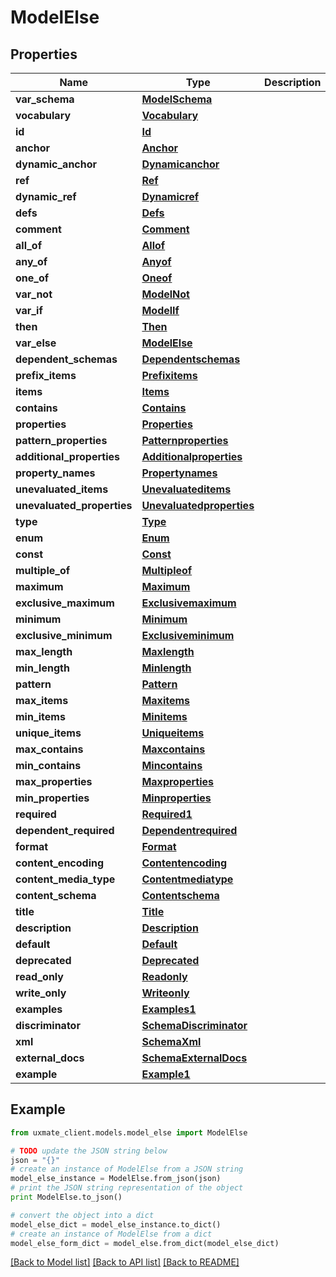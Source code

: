 # ModelElse


## Properties
Name | Type | Description | Notes
------------ | ------------- | ------------- | -------------
**var_schema** | [**ModelSchema**](ModelSchema.md) |  | [optional] 
**vocabulary** | [**Vocabulary**](Vocabulary.md) |  | [optional] 
**id** | [**Id**](Id.md) |  | [optional] 
**anchor** | [**Anchor**](Anchor.md) |  | [optional] 
**dynamic_anchor** | [**Dynamicanchor**](Dynamicanchor.md) |  | [optional] 
**ref** | [**Ref**](Ref.md) |  | [optional] 
**dynamic_ref** | [**Dynamicref**](Dynamicref.md) |  | [optional] 
**defs** | [**Defs**](Defs.md) |  | [optional] 
**comment** | [**Comment**](Comment.md) |  | [optional] 
**all_of** | [**Allof**](Allof.md) |  | [optional] 
**any_of** | [**Anyof**](Anyof.md) |  | [optional] 
**one_of** | [**Oneof**](Oneof.md) |  | [optional] 
**var_not** | [**ModelNot**](ModelNot.md) |  | [optional] 
**var_if** | [**ModelIf**](ModelIf.md) |  | [optional] 
**then** | [**Then**](Then.md) |  | [optional] 
**var_else** | [**ModelElse**](ModelElse.md) |  | [optional] 
**dependent_schemas** | [**Dependentschemas**](Dependentschemas.md) |  | [optional] 
**prefix_items** | [**Prefixitems**](Prefixitems.md) |  | [optional] 
**items** | [**Items**](Items.md) |  | [optional] 
**contains** | [**Contains**](Contains.md) |  | [optional] 
**properties** | [**Properties**](Properties.md) |  | [optional] 
**pattern_properties** | [**Patternproperties**](Patternproperties.md) |  | [optional] 
**additional_properties** | [**Additionalproperties**](Additionalproperties.md) |  | [optional] 
**property_names** | [**Propertynames**](Propertynames.md) |  | [optional] 
**unevaluated_items** | [**Unevaluateditems**](Unevaluateditems.md) |  | [optional] 
**unevaluated_properties** | [**Unevaluatedproperties**](Unevaluatedproperties.md) |  | [optional] 
**type** | [**Type**](Type.md) |  | [optional] 
**enum** | [**Enum**](Enum.md) |  | [optional] 
**const** | [**Const**](Const.md) |  | [optional] 
**multiple_of** | [**Multipleof**](Multipleof.md) |  | [optional] 
**maximum** | [**Maximum**](Maximum.md) |  | [optional] 
**exclusive_maximum** | [**Exclusivemaximum**](Exclusivemaximum.md) |  | [optional] 
**minimum** | [**Minimum**](Minimum.md) |  | [optional] 
**exclusive_minimum** | [**Exclusiveminimum**](Exclusiveminimum.md) |  | [optional] 
**max_length** | [**Maxlength**](Maxlength.md) |  | [optional] 
**min_length** | [**Minlength**](Minlength.md) |  | [optional] 
**pattern** | [**Pattern**](Pattern.md) |  | [optional] 
**max_items** | [**Maxitems**](Maxitems.md) |  | [optional] 
**min_items** | [**Minitems**](Minitems.md) |  | [optional] 
**unique_items** | [**Uniqueitems**](Uniqueitems.md) |  | [optional] 
**max_contains** | [**Maxcontains**](Maxcontains.md) |  | [optional] 
**min_contains** | [**Mincontains**](Mincontains.md) |  | [optional] 
**max_properties** | [**Maxproperties**](Maxproperties.md) |  | [optional] 
**min_properties** | [**Minproperties**](Minproperties.md) |  | [optional] 
**required** | [**Required1**](Required1.md) |  | [optional] 
**dependent_required** | [**Dependentrequired**](Dependentrequired.md) |  | [optional] 
**format** | [**Format**](Format.md) |  | [optional] 
**content_encoding** | [**Contentencoding**](Contentencoding.md) |  | [optional] 
**content_media_type** | [**Contentmediatype**](Contentmediatype.md) |  | [optional] 
**content_schema** | [**Contentschema**](Contentschema.md) |  | [optional] 
**title** | [**Title**](Title.md) |  | [optional] 
**description** | [**Description**](Description.md) |  | [optional] 
**default** | [**Default**](Default.md) |  | [optional] 
**deprecated** | [**Deprecated**](Deprecated.md) |  | [optional] 
**read_only** | [**Readonly**](Readonly.md) |  | [optional] 
**write_only** | [**Writeonly**](Writeonly.md) |  | [optional] 
**examples** | [**Examples1**](Examples1.md) |  | [optional] 
**discriminator** | [**SchemaDiscriminator**](SchemaDiscriminator.md) |  | [optional] 
**xml** | [**SchemaXml**](SchemaXml.md) |  | [optional] 
**external_docs** | [**SchemaExternalDocs**](SchemaExternalDocs.md) |  | [optional] 
**example** | [**Example1**](Example1.md) |  | [optional] 

## Example

```python
from uxmate_client.models.model_else import ModelElse

# TODO update the JSON string below
json = "{}"
# create an instance of ModelElse from a JSON string
model_else_instance = ModelElse.from_json(json)
# print the JSON string representation of the object
print ModelElse.to_json()

# convert the object into a dict
model_else_dict = model_else_instance.to_dict()
# create an instance of ModelElse from a dict
model_else_form_dict = model_else.from_dict(model_else_dict)
```
[[Back to Model list]](../README.md#documentation-for-models) [[Back to API list]](../README.md#documentation-for-api-endpoints) [[Back to README]](../README.md)


